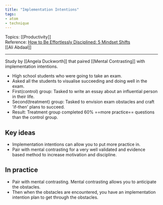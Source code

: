 ```yaml
---
title: "Implementation Intentions"
tags:
- atom
- technique
---
```

Topics: [[Productivity]]  
Reference: [How to Be Effortlessly Disciplined: 5 Mindset Shifts](https://www.youtube.com/watch?v=Zz59q8wHECk)  
[[Ali Abdaal]]

---

Study by [[Angela Duckworth]] that paired [[Mental Contrasting]] with implementation intentions.

- High school students who were going to take an exam.
- Asked all the students to visualise succeeding and doing well in the exam.
- First(control) group: Tasked to write an essay about an influential person in their life.
- Second(treatment) group: Tasked to envision exam obstacles and craft 'if-then' plans to succeed.
- Result: Treatment group completed 60% ==more practice== questions than the control group.

## Key ideas
- Implementation intentions can allow you to put more practice in.
- Pair with mental contrasting for a very well validated and evidence based method to increase
motivation and discipline.

## In practice
- Pair with mental contrasting. Mental contrasting allows you to anticipate the obstacles.
- Then when the obstacles are encountered, you have an implementation intention plan to get
through the obstacles.
